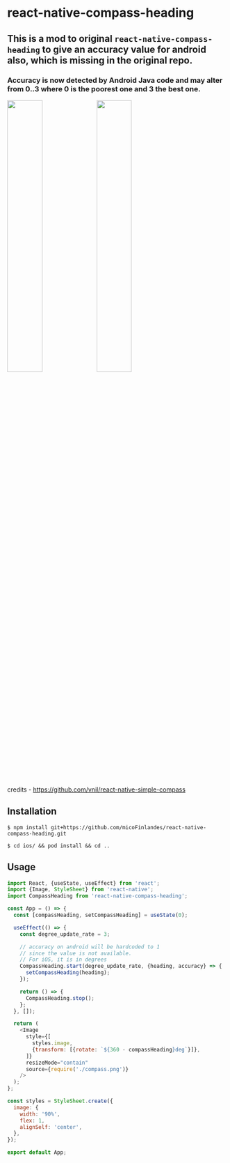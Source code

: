 # react-native-compass-heading

## This is a mod to original `react-native-compass-heading` to give an accuracy value for android also, which is missing in the original repo.

### Accuracy is now detected by Android Java code and may alter from 0..3 where 0 is the poorest one and 3 the best one.

<img src="android.png" width="40%"> <img src="ios.png" width="40%">

credits - https://github.com/vnil/react-native-simple-compass

## Installation

`$ npm install git+https://github.com/micoFinlandes/react-native-compass-heading.git`

`$ cd ios/ && pod install && cd ..`

## Usage
```javascript
import React, {useState, useEffect} from 'react';
import {Image, StyleSheet} from 'react-native';
import CompassHeading from 'react-native-compass-heading';

const App = () => {
  const [compassHeading, setCompassHeading] = useState(0);

  useEffect(() => {
    const degree_update_rate = 3;

    // accuracy on android will be hardcoded to 1
    // since the value is not available.
    // For iOS, it is in degrees
    CompassHeading.start(degree_update_rate, {heading, accuracy} => {
      setCompassHeading(heading);
    });

    return () => {
      CompassHeading.stop();
    };
  }, []);

  return (
    <Image
      style={[
        styles.image,
        {transform: [{rotate: `${360 - compassHeading}deg`}]},
      ]}
      resizeMode="contain"
      source={require('./compass.png')}
    />
  );
};

const styles = StyleSheet.create({
  image: {
    width: '90%',
    flex: 1,
    alignSelf: 'center',
  },
});

export default App;
```
